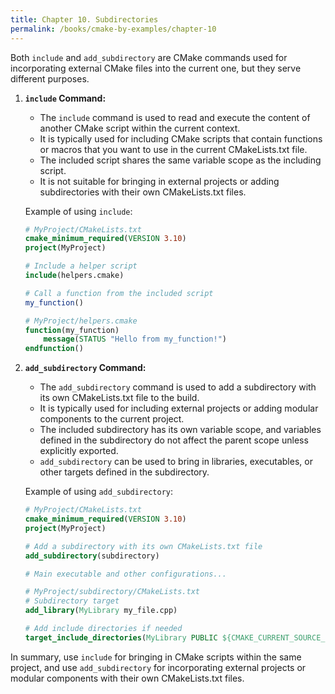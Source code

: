 ```yaml
---
title: Chapter 10. Subdirectories
permalink: /books/cmake-by-examples/chapter-10
---
```


Both `include` and `add_subdirectory` are CMake commands used for incorporating external CMake files into the current one, but they serve different purposes.

1. **`include` Command:**
   - The `include` command is used to read and execute the content of another CMake script within the current context.
   - It is typically used for including CMake scripts that contain functions or macros that you want to use in the current CMakeLists.txt file.
   - The included script shares the same variable scope as the including script.
   - It is not suitable for bringing in external projects or adding subdirectories with their own CMakeLists.txt files.

   Example of using `include`:

   ```cmake
   # MyProject/CMakeLists.txt
   cmake_minimum_required(VERSION 3.10)
   project(MyProject)

   # Include a helper script
   include(helpers.cmake)

   # Call a function from the included script
   my_function()
   ```

   ```cmake
   # MyProject/helpers.cmake
   function(my_function)
       message(STATUS "Hello from my_function!")
   endfunction()
   ```

2. **`add_subdirectory` Command:**
   - The `add_subdirectory` command is used to add a subdirectory with its own CMakeLists.txt file to the build.
   - It is typically used for including external projects or adding modular components to the current project.
   - The included subdirectory has its own variable scope, and variables defined in the subdirectory do not affect the parent scope unless explicitly exported.
   - `add_subdirectory` can be used to bring in libraries, executables, or other targets defined in the subdirectory.

   Example of using `add_subdirectory`:

   ```cmake
   # MyProject/CMakeLists.txt
   cmake_minimum_required(VERSION 3.10)
   project(MyProject)

   # Add a subdirectory with its own CMakeLists.txt file
   add_subdirectory(subdirectory)

   # Main executable and other configurations...
   ```

   ```cmake
   # MyProject/subdirectory/CMakeLists.txt
   # Subdirectory target
   add_library(MyLibrary my_file.cpp)

   # Add include directories if needed
   target_include_directories(MyLibrary PUBLIC ${CMAKE_CURRENT_SOURCE_DIR})
   ```

In summary, use `include` for bringing in CMake scripts within the same project, and use `add_subdirectory` for incorporating external projects or modular components with their own CMakeLists.txt files.
